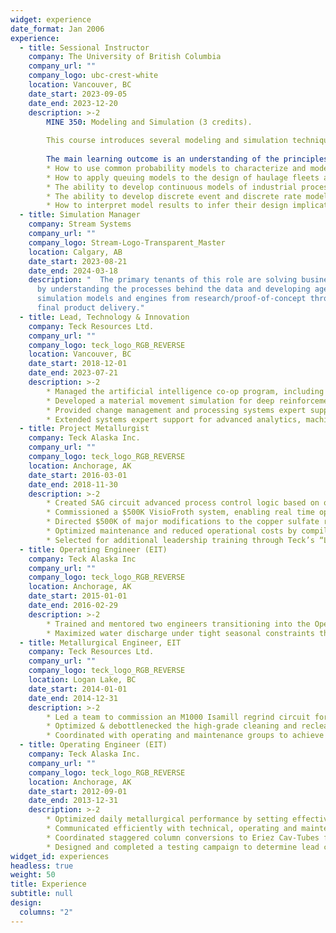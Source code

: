 ```yaml
---
widget: experience
date_format: Jan 2006
experience:
  - title: Sessional Instructor
    company: The University of British Columbia
    company_url: ""
    company_logo: ubc-crest-white
    location: Vancouver, BC
    date_start: 2023-09-05
    date_end: 2023-12-20
    description: >-2
        MINE 350: Modeling and Simulation (3 credits).
        
        This course introduces several modeling and simulation techniques used to design or modify mining and mineral processing systems. Students will obtain hand-on experience with the simulation program AnyLogic.
        
        The main learning outcome is an understanding of the principles and limitations of available analytical and discrete methods that are useful in engineering practice. Other specific learning outcomes are listed below:
        * How to use common probability models to characterize and model random behavior and uncertainty in mineral resources systems or industrial systems in general. 
        * How to apply queuing models to the design of haulage fleets and other material handling systems.
        * The ability to develop continuous models of industrial processes.
        * The ability to develop discrete event and discrete rate models of industrial systems.
        * How to interpret model results to infer their design implications and effective communication of such implications to a managerial audience.
  - title: Simulation Manager
    company: Stream Systems
    company_url: ""
    company_logo: Stream-Logo-Transparent_Master
    location: Calgary, AB
    date_start: 2023-08-21
    date_end: 2024-03-18
    description: "  The primary tenants of this role are solving business problems
      by understanding the processes behind the data and developing agent-based
      simulation models and engines from research/proof-of-concept through to
      final product delivery."
  - title: Lead, Technology & Innovation
    company: Teck Resources Ltd.
    company_url: ""
    company_logo: teck_logo_RGB_REVERSE
    location: Vancouver, BC
    date_start: 2018-12-01
    date_end: 2023-07-21
    description: >-2
        * Managed the artificial intelligence co-op program, including developing curricula, interviewing candidates, securing team placements and mentoring participants as internal program coordinator; coached Athena Pathways mentees, recruited other mentors.
        * Developed a material movement simulation for deep reinforcement learning to optimize a long-range technology deployment strategy with multiple competing objectives.
        * Provided change management and processing systems expert support for advanced analytics, machine learning modeling and optimization for the Red Dog Operations Mill Optimization project.
        * Extended systems expert support for advanced analytics, machine learning modeling and optimization for the Highland Valley Copper Mill Optimization Analytics project.
  - title: Project Metallurgist
    company: Teck Alaska Inc.
    company_url: ""
    company_logo: teck_logo_RGB_REVERSE
    location: Anchorage, AK
    date_start: 2016-03-01
    date_end: 2018-11-30
    description: >-2
        * Created SAG circuit advanced process control logic based on old logic from OCS 9.1 for the new OCS-4D application, including programming, defining dynamic circuit constraints for bottleneck detection, and active evaluation of control performance.
        * Commissioned a $500K VisioFroth system, enabling real time optimization of the zinc rougher circuit.
        * Directed $500K of major modifications to the copper sulfate reagent dosing system, resulting in decommissioning 50% of the active copper sulfate reagent dosing tanks and removal of an unsafe operating condition.
        * Optimized maintenance and reduced operational costs by compiling and analyzing data for M5000 Isamill wear parts.
        * Selected for additional leadership training through Teck’s “Leading for Excellence” program to develop coaching skills.
  - title: Operating Engineer (EIT)
    company: Teck Alaska Inc
    company_url: ""
    company_logo: teck_logo_RGB_REVERSE
    location: Anchorage, AK
    date_start: 2015-01-01
    date_end: 2016-02-29
    description: >-2
        * Trained and mentored two engineers transitioning into the Operating Engineer role to allow me to shift into a new position for technical development.
        * Maximized water discharge under tight seasonal constraints through collaboration with Mill Operations while adhering to strict regulatory compliance requirements.
  - title: Metallurgical Engineer, EIT
    company: Teck Resources Ltd.
    company_url: ""
    company_logo: teck_logo_RGB_REVERSE
    location: Logan Lake, BC
    date_start: 2014-01-01
    date_end: 2014-12-31
    description: >-2
        * Led a team to commission an M1000 Isamill regrind circuit for a new copper-molybdenum bulk flotation plant by communicating effectively with contractor, technical, operating and maintenance groups.
        * Optimized & debottlenecked the high-grade cleaning and recleaner circuits with minimal process changes by utilizing existing equipment.
        * Coordinated with operating and maintenance groups to achieve 80% Isamill utilization within six months of commissioning and three months ahead of schedule.
  - title: Operating Engineer (EIT)
    company: Teck Alaska Inc.
    company_url: ""
    company_logo: teck_logo_RGB_REVERSE
    location: Anchorage, AK
    date_start: 2012-09-01
    date_end: 2013-12-31
    description: >-2
        * Optimized daily metallurgical performance by setting effective targets, evaluating changing process conditions and collaborative effort with the mill operations crews.
        * Communicated efficiently with technical, operating and maintenance groups to minimize resource losses.
        * Coordinated staggered column conversions to Eriez Cav-Tubes from Microcel static mixers as part of a change management strategy to mitigate mass failure risk at the end of the part wear life.
        * Designed and completed a testing campaign to determine lead column performance pre- and post-installation of a new wash pan design that improved flotation column performance by decreasing gangue entrainment.
widget_id: experiences
headless: true
weight: 50
title: Experience
subtitle: null
design:
  columns: "2"
---
```

